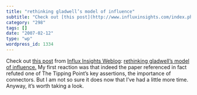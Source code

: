 ```yaml
---
title: "rethinking gladwell’s model of influence"
subtitle: "Check out [this post](http://www.influxinsights.com/index.php?id=1165) from [Influx Insights Weblog]..."
category: "298"
tags: []
date: "2007-02-12"
type: "wp"
wordpress_id: 1334
---
```

Check out [this post](http://www.influxinsights.com/index.php?id=1165) from [Influx Insights Weblog](http://www.influxinsights.com): [rethinking gladwell’s model of influence.](http://www.influxinsights.com/index.php?id=1165)
My first reaction was that indeed the paper referenced in fact refuted one of The Tipping Point’s key assertions, the importance of connectors. But I am not so sure it does now that I’ve had a little more time. Anyway, it’s worth taking a look.